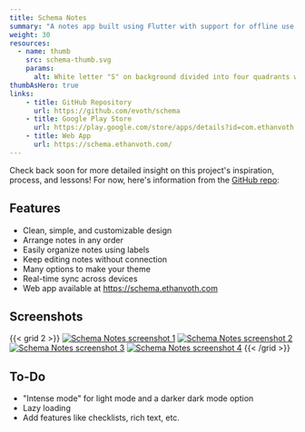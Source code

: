 ```yaml
---
title: Schema Notes
summary: "A notes app built using Flutter with support for offline use and real-time syncing across devices"
weight: 30
resources:
  - name: thumb
    src: schema-thumb.svg
    params:
      alt: White letter "S" on background divided into four quadrants with different shades of blue.
thumbAsHero: true
links:
    - title: GitHub Repository
      url: https://github.com/evoth/schema
    - title: Google Play Store
      url: https://play.google.com/store/apps/details?id=com.ethanvoth.schema
    - title: Web App
      url: https://schema.ethanvoth.com/
---
```


Check back soon for more detailed insight on this project's inspiration, process, and lessons! For now, here's information from the [GitHub repo](https://github.com/evoth/schema):

## Features
- Clean, simple, and customizable design
- Arrange notes in any order
- Easily organize notes using labels
- Keep editing notes without connection
- Many options to make your theme
- Real-time sync across devices
- Web app available at https://schema.ethanvoth.com

## Screenshots
{{< grid 2 >}}
[![Schema Notes screenshot 1](screenshots/png/phone_screenshot_1.png)](screenshots/png/phone_screenshot_1.png)
[![Schema Notes screenshot 2](screenshots/png/phone_screenshot_2.png)](screenshots/png/phone_screenshot_2.png)
[![Schema Notes screenshot 3](screenshots/png/phone_screenshot_3.png)](screenshots/png/phone_screenshot_3.png)
[![Schema Notes screenshot 4](screenshots/png/phone_screenshot_4.png)](screenshots/png/phone_screenshot_4.png)
{{< /grid >}}

## To-Do
- "Intense mode" for light mode and a darker dark mode option
- Lazy loading
- Add features like checklists, rich text, etc.